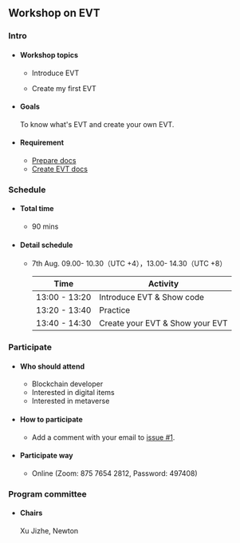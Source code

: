## Workshop on EVT

### Intro

- #### Workshop topics

    - Introduce EVT
  
    - Create my first EVT

- #### Goals
  To know what's EVT and create your own EVT.

- #### Requirement

  - [Prepare docs](./docs/prepare.md)
  - [Create EVT docs](./docs/evt.md)

### Schedule

- #### Total time

  - 90 mins

- #### Detail schedule

  - 7th Aug.  09.00- 10.30（UTC +4），13.00- 14.30（UTC +8）

    | Time          | Activity                                   |
    | ------------- | ------------------------------------------ |
    | 13:00 - 13:20 | Introduce EVT & Show code                  |
    | 13:20 - 13:40 | Practice                                   |
    | 13:40 - 14:30 | Create your EVT & Show your EVT            |


### Participate

- #### Who should attend

  - Blockchain developer
  - Interested in digital items
  - Interested in metaverse

- #### How to participate

  - Add a comment with your email to [issue #1](https://github.com/newtonproject/workshop/issues/1).

- #### Participate way

  - Online (Zoom: 875 7654 2812, Password: 497408)

### Program committee

  - #### Chairs
    Xu Jizhe, Newton